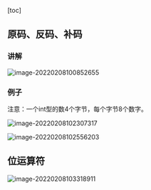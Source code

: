 [toc]

## 原码、反码、补码

### 讲解

![image-20220208100852655](http://img.zimei.fun/202202081008820.png)

### 例子

注意：一个int型的数4个字节，每个字节8个数字。

![image-20220208102307317](http://img.zimei.fun/202202081023393.png)

![image-20220208102556203](http://img.zimei.fun/202202081025262.png)

## 位运算符

![image-20220208103318911](http://img.zimei.fun/202202081033105.png)

